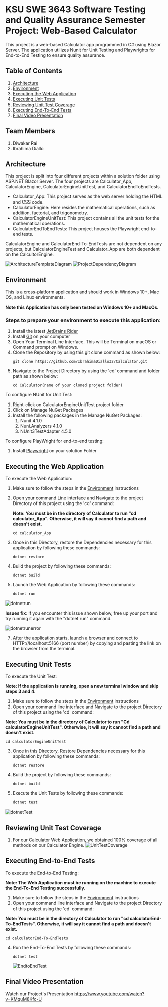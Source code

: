# KSU SWE 3643 Software Testing and Quality Assurance Semester Project: Web-Based Calculator
This project is a web-based Calculator app programmed in C# using Blazor Server. The application utilizes Nunit for Unit Testing and Playwrights for End-to-End Testing to ensure quality assurance. 

## Table of Contents
1. [Architecture](#Architecture)
2. [Environment](#environment)
3. [Executing the Web Application](#executing-the-web-application)
4. [Executing Unit Tests](#executing-unit-tests)
5. [Reviewing Unit Test Coverage](#reviewing-unit-test-coverage)
6. [Executing End-To-End Tests](#Executing-End-To-End-Tests)
7. [Final Video Presentation](#Final-Video-Presentation)
   
## Team Members
1. Diwakar Rai
2. Ibrahima Diallo

## Architecture 
This project is split into four different projects within a solution folder using ASP.NET Blazor Server. The four projects are Calculator_App, CalculatorEngine, CalculatorEngineUnitTest, and CalculatorEndToEndTests.

-   Calculator_App: This project serves as the web server holding the HTML and CSS code.
-   CalculatorEngine: Here resides the mathematical operations, such as addition, factorial, and trigonometry.
-   CalculatorEngineUnitTest: This project contains all the unit tests for the mathematical operations.
-   CalculatorEndToEndTests: This project houses the Playwright end-to-end tests.

CalculatorEngine and CalculatorEnd-To-EndTests are not dependent on any projects, but CalculatorEngineTest and Calculator_App are both dependent on the CalcultorEngine.

![ArchitectureTemplateDiagram](https://github.com/IbrahimaDiallo32/Calculator/assets/111662876/072aefa6-c7d1-4671-b506-1d884da1be67)
![ProjectDependencyDiagram](https://github.com/IbrahimaDiallo32/Calculator/assets/111662876/83b2792b-9ca4-42ed-94f8-63728076b53c)


## Environment

This is a cross-platform application and should work in Windows 10+, Mac OS, and Linux environments.

**Note this Application has only been tested on Windows 10+ and MacOs.**

### Steps to prepare your environment to execute this application: 

1. Install the latest [JetBrains Rider](https://www.jetbrains.com/rider/download/#section=windows)
2. Install [Git](https://git-scm.com/downloads) on your computer
3. Open Your Terminal Line Interface. This will be Terminal on macOS or Command prompt on Windows.
4. Clone the Repository by using this git clone command as shown below:
      ```
   git clone https://github.com/IbrahimaDiallo32/Calculator.git
      ```
5. Navigate to the Project Directory by using the 'cd' command and folder path as shown below:
      ```
   cd Calculator(name of your cloned project folder)
      ```
   
To configure NUnit for Unit Test:
1.  Right-click on CalculatorEngineUnitTest project folder
2.  Click on Manage NuGet Packages
3. Install the following packages in the Manage NuGet Packages:
   1. Nunit 4.1.0
   2. Nuni.Analyzers 4.1.0
   3. NUnit3TestAdapter 4.5.0

To configure PlayWright for end-to-end testing: 
1. Install [Playwright](https://playwright.dev/dotnet/docs/intro) on your solution Folder
   

## Executing the Web Application 

To execute the Web Application:
1. Make sure to follow the steps in the [Environment](#environment) instructions
2. Open your command Line interface and Navigate to the project Directory of this project using the 'cd' command:

      **Note: You must be in the directory of Calculator to run "cd calculator_App". Otherwise, it will say it cannot find a path and doesn't exist.**
    
     ```
     cd calculator_App
      ```

4. Once in this Directory, restore the Dependencies necessary for this application by following these commands:
   ```
   dotnet restore
   ```
5. Build the project by following these commands:
   ```
   dotnet build
   ```
6. Launch the Web Application by following these commands:
    ```
    dotnet run
    ```
    
![dotnetrun](https://github.com/IbrahimaDiallo32/Calculator/assets/111923854/e4847ab5-d416-4807-ae6e-85c15ddc7390)

**Issues fix**: If you encounter this issue shown below, free up your port and try running it again with the "dotnet run" command.

![dotnetrunerror](https://github.com/IbrahimaDiallo32/Calculator/assets/111923854/d07e0f9a-129a-45a2-83bc-c4b610e5bc55)

7. After the application starts, launch a browser and connect to HTTP://localhost:5166 (port number) by copying and pasting the link on the browser from the terminal.
   
   
   

## Executing Unit Tests

To execute the Unit Test:
   
   **Note: If the application is running, open a new terminal window and skip steps 3 and 4.** 

1. Make sure to follow the steps in the [Environment](#environment) instructions
2.  Open your command line interface and Navigate to the project Directory of this project using the 'cd' command:
   
   **Note: You must be in the directory of Calculator to run "Cd calculatorEngineUnitTest". Otherwise, it will say it cannot find a path and doesn't exist.** 
   ```
   cd calculatorEngineUnitTest
   ```
3. Once in this Directory, Restore Dependencies necessary for this application by following these commands:
   ```
   dotnet restore
   ```
4. Build the project by following these commands:
   ```
   dotnet build
   ```
5. Execute the Unit Tests by following these commands:
   ```
   dotnet test
   ```
   
![dotnetTest](https://github.com/IbrahimaDiallo32/Calculator/assets/111923854/51f5f41e-6ec5-4dba-9f94-1f30f44b703e)

## Reviewing Unit Test Coverage
1. For our Calculator Web Application, we obtained 100% coverage of all methods on our Calculator Engine.
![UnitTestCoverage](https://github.com/IbrahimaDiallo32/Calculator/assets/111923854/6fc8f2cd-fd9d-4ed4-9774-8a9d9e96f157)



## Executing End-to-End Tests

To execute the End-to-End Testing:

**Note: The Web Application must be running on the machine to execute the End-To-End Testing successfully.**
1.  Make sure to follow the steps in the [Environment](#environment) instructions
2.  Open your command line interface and Navigate to the project Directory of this project using the 'cd' command:
   
   **Note: You must be in the directory of Calculator to run "cd calculatorEnd-To-EndTests". Otherwise, it will say it cannot find a path and doesn't exist.**
    
   ```
   cd calculatorEnd-To-EndTests
   ```
4. Run the End-To-End Tests by following these commands:
   ```
   dotnet test
   ```
   
   ![EndtoEndTest](https://github.com/IbrahimaDiallo32/Calculator/assets/111923854/c424c49b-a45a-4f28-9c51-01f1019e9b1c)

## Final Video Presentation

Watch our Project's Presentation
https://www.youtube.com/watch?v=KMquM8Kfc-U

